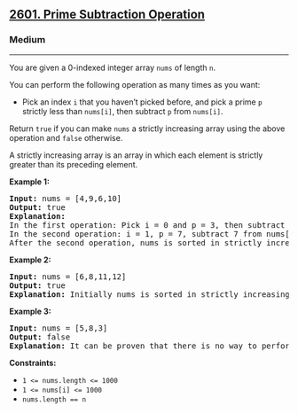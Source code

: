 <h2><a href="https://leetcode.com/problems/prime-subtraction-operation">2601. Prime Subtraction Operation</a></h2>
<h3>Medium</h3>
<hr>
<p>You are given a 0-indexed integer array <code>nums</code> of length <code>n</code>.</p>

<p>You can perform the following operation as many times as you want:</p>
<ul>
<li>Pick an index <code>i</code> that you haven’t picked before, and pick a prime <code>p</code> strictly less than <code>nums[i]</code>, then subtract <code>p</code> from <code>nums[i]</code>.</li>
</ul>

<p>Return <code>true</code> if you can make <code>nums</code> a strictly increasing array using the above operation and <code>false</code> otherwise.</p>

<p>A strictly increasing array is an array in which each element is strictly greater than its preceding element.</p>

<p><strong>Example 1:</strong></p>
<pre>
<strong>Input:</strong> nums = [4,9,6,10]
<strong>Output:</strong> true
<strong>Explanation:</strong> 
In the first operation: Pick i = 0 and p = 3, then subtract 3 from nums[0], so that nums becomes [1,9,6,10].
In the second operation: i = 1, p = 7, subtract 7 from nums[1], so nums becomes equal to [1,2,6,10].
After the second operation, nums is sorted in strictly increasing order, so the answer is true.
</pre>

<p><strong>Example 2:</strong></p>
<pre>
<strong>Input:</strong> nums = [6,8,11,12]
<strong>Output:</strong> true
<strong>Explanation:</strong> Initially nums is sorted in strictly increasing order, so we don't need to make any operations.
</pre>

<p><strong>Example 3:</strong></p>
<pre>
<strong>Input:</strong> nums = [5,8,3]
<strong>Output:</strong> false
<strong>Explanation:</strong> It can be proven that there is no way to perform operations to make nums sorted in strictly increasing order, so the answer is false.
</pre>

<p><strong>Constraints:</strong></p>
<ul>
<li><code>1 <= nums.length <= 1000</code></li>
<li><code>1 <= nums[i] <= 1000</code></li>
<li><code>nums.length == n</code></li>
</ul>
